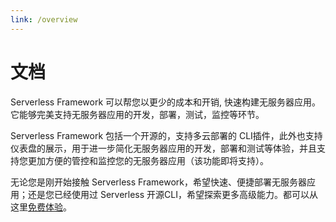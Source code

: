 ```yaml
---
link: /overview
---
```

# 文档

Serverless Framework 可以帮您以更少的成本和开销, 快速构建无服务器应用。它能够完美支持无服务器应用的开发，部署，测试，监控等环节。

Serverless Framework 包括一个开源的，支持多云部署的 CLI插件，此外也支持仪表盘的展示，用于进一步简化无服务器应用的开发，部署和测试等体验，并且支持您更加方便的管控和监控您的无服务器应用（该功能即将支持）。

无论您是刚开始接触 Serverless Framework，希望快速、便捷部署无服务器应用；还是您已经使用过 Serverless 开源CLI，希望探索更多高级能力。都可以从这里[免费体验](./quick-start)。
